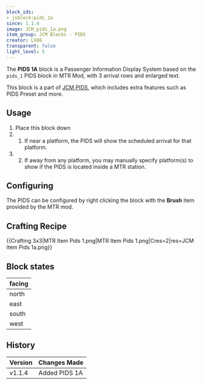 ```yaml
---
block_ids:
- jsblock:pids_1a
since: 1.1.4
image: JCM_pids_1a.png
item_group: JCM Blocks - PIDS
creator: LX86
transparent: false
light_level: 5
---
```


The **PIDS 1A** block is a Passenger Information Display System based on the `pids_1` PIDS block in MTR Mod, with 3 arrival rows and enlarged text.

This block is a part of [JCM PIDS](../features/jcm-pids.md), which includes extra features such as PIDS Preset and more.

## Usage
1. Place this block down
1. 1. If near a platform, the PIDS will show the scheduled arrival for that platform.
1. 2. If away from any platform, you may manually specify platform(s) to show if the PIDS is located inside a MTR station.

## Configuring
The PIDS can be configured by right clicking the block with the **Brush** item provided by the MTR mod.

## Crafting Recipe
{{Crafting 3x3|MTR Item Pids 1.png|MTR Item Pids 1.png|Cres=2|res=JCM Item Pids 1a.png}}

## Block states
| facing |
|:-------|
| north  |
| east   |
| south  |
| west   |


## History
|Version|Changes Made |
|:------|:------------|
|v1.1.4 |Added PIDS 1A|